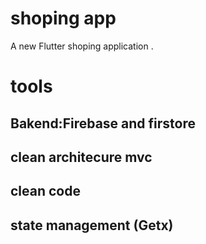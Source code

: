 # shoping app

A new Flutter shoping  application .

# tools
## Bakend:Firebase and firstore
## clean architecure mvc
## clean code 
## state management (Getx)
